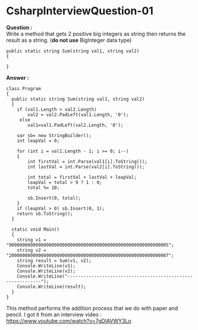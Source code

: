 # CsharpInterviewQuestion-01

**Question :**<br>Write a method that gets 2 positive big integers as string then returns the result as a string. (**do not use** BigInteger data type)<br>

    public static string Sum(string val1, string val2)
    {
   
    }

**Answer :**<br>

    class Program
    {
      public static string Sum(string val1, string val2)
      {
        if (val1.Length > val2.Length)
            val2 = val2.PadLeft(val1.Length, '0');
         else
            val1=val1.PadLeft(val2.Length, '0');    

        var sb= new StringBuilder();
        int leapVal = 0;

        for (int i = val1.Length - 1; i >= 0; i--) 
        {
            int firstVal = int.Parse(val1[i].ToString());
            int lastVal = int.Parse(val2[i].ToString());

            int total = firstVal + lastVal + leapVal;
            leapVal = total > 9 ? 1 : 0;
            total %= 10;

            sb.Insert(0, total);
        }
        if (leapVal > 0) sb.Insert(0, 1);
        return sb.ToString();
      }

      static void Main()
      {
        string v1 = "900000000000000000000000000000000000000000000000000000000005";
        string v2 = "200000000000000000000000000000000000000000000000000000000007";
        string result = Sum(v1, v2);
        Console.WriteLine(v1);
        Console.WriteLine(v2);
        Console.WriteLine("------------------------------------------------------------");
        Console.WriteLine(result);
      }
    }

This method performs the addition process that we do with paper and pencil. I got it from an interview video :<br>
https://www.youtube.com/watch?v=7gDlAVWY3Lo
